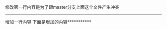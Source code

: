 修改第一行内容是为了跟master分支上面这个文件产生冲突
********************************************
增加一行内容
下面是增加的内容***********
